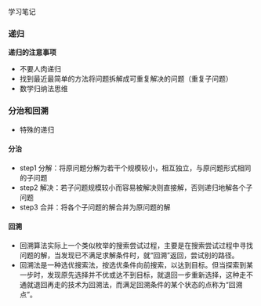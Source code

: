 学习笔记

### 递归

**递归的注意事项**

- 不要人肉递归
- 找到最近最简单的方法将问题拆解成可重复解决的问题（重复子问题）
- 数学归纳法思维
  
### 分治和回溯

- 特殊的递归

#### 分治
  - step1 分解：将原问题分解为若干个规模较小，相互独立，与原问题形式相同的子问题
  - step2 解决：若子问题规模较小而容易被解决则直接解，否则递归地解各个子问题
  - step3 合并：将各个子问题的解合并为原问题的解

#### 回溯
  - 回溯算法实际上一个类似枚举的搜索尝试过程，主要是在搜索尝试过程中寻找问题的解，当发现已不满足求解条件时，就“回溯”返回，尝试别的路径。
  - 回溯法是一种选优搜索法，按选优条件向前搜索，以达到目标。但当探索到某一步时，发现原先选择并不优或达不到目标，就退回一步重新选择，这种走不通就退回再走的技术为回溯法，而满足回溯条件的某个状态的点称为“回溯点”。

